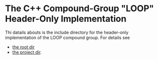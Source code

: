 #  The C++ Compound-Group "LOOP" Header-Only Implementation #

Thi datails abouts is the include directory for the header-only implementation of the LOOP compound group.
For details see  
 - [the root dir](../../../README.md)
 - [the project dir](../../the_project_directory.md).
 
 
